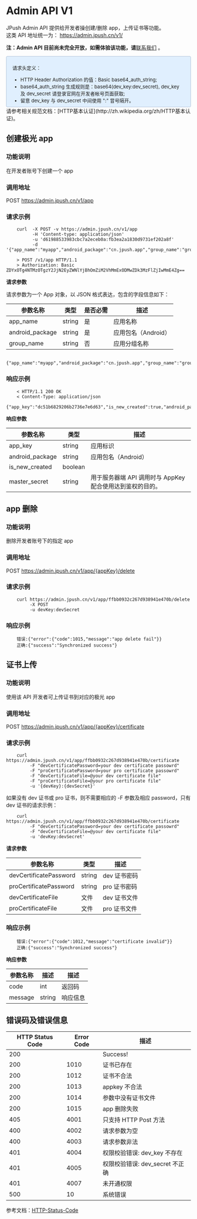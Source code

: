 # Admin API V1
JPush Admin API 提供给开发者操创建/删除 app，上传证书等功能。  
这类 API 地址统一为： https://admin.jpush.cn/v1/

**注：Admin API 目前尚未完全开放，如需体验该功能，请**[联系我们](https://www.jiguang.cn/accounts/business_contact?fromPage=push) 。


<div style="font-size:13px;background: #E0EFFE;border: 1px solid #ACBFD7;border-radius: 3px;padding: 8px 16px;">
<p>请求头定义：</p>
<ul style="margin-bottom: 0;">
<li>HTTP Header Authorization 的值：Basic base64_auth_string;</li>
<li>base64_auth_string 生成规则是：base64(dev_key:dev_secret), dev_key 及 dev_secret 请登录官网在开发者帐号页面获取;</li>
<li>留意 dev_key 与 dev_secret 中间使用 ":" 冒号隔开。</li>
</ul>
</div>
请参考相关规范文档：[HTTP基本认证](http://zh.wikipedia.org/zh/HTTP基本认证)。

## 创建极光 app

### 功能说明  
在开发者账号下创建一个 app

### 调用地址

POST https://admin.jpush.cn/v1/app

### 请求示例

```
	curl  -X POST -v https://admin.jpush.cn/v1/app
		  -H 'Content-type: application/json'
		  -u 'd61988533983cbc7a2eceb0a:fb3ea2a1830d9731ef202a8f'
		  -d '{"app_name":"myapp","android_package":"cn.jpush.app","group_name":"groupOne"}'

	> POST /v1/app HTTP/1.1
	> Authorization: Basic ZDYxOTg4NTMzOTgzY2JjN2EyZWNlYjBhOmZiM2VhMmExODMwZDk3MzFlZjIwMmE4Zg==
```



**请求参数**

请求参数为一个 App 对象，以 JSON 格式表达，包含的字段信息如下：


参数名称           | 类型          |是否必需  |描述
---------------- | ------------  | -------- | ------------
app_name         |string 	      | 是       |应用名称
android_package  |string 	      | 是       |应用包名（Android）
group_name       |string 	      | 否       |应用分组名称

```
	{"app_name":"myapp","android_package":"cn.jpush.app","group_name":"groupOne"}
```

### 响应示例

```
	< HTTP/1.1 200 OK
	< Content-Type: application/json
	{"app_key":"dc51b6829206b2736e7e6d63","is_new_created":true,"android_package":"cn.jpush.app"}
```

**响应参数**

参数名称          | 类型         |描述
---------------- | ----------- | ------------
app_key          |string 	    | 应用标识
android_package  |string 	    | 应用包名（Android）
is_new_created   |boolean 	    |
master_secret    |string       |  用于服务器端 API 调用时与 AppKey 配合使用达到鉴权的目的。            

## app 删除

### 功能说明

删除开发者账号下的指定 app

### 调用地址

POST https://admin.jpush.cn/v1/app/{appKey}/delete

### 请求示例

```
    curl https://admin.jpush.cn/v1/app/ffbb0932c267d938941e470b/delete
         -X POST
         -u devKey:devSecret
```

### 响应示例

```
    错误:{"error":{"code":1015,"message":"app delete fail"}}
    正确:{"success":"Synchronized success"}
```


## 证书上传

### 功能说明

使用该 API 开发者可上传证书到对应的极光 app 

### 调用地址

POST https://admin.jpush.cn/v1/app/{appKey}/certificate

### 请求示例

```
    curl https://admin.jpush.cn/v1/app/ffbb0932c267d938941e470b/certificate
         -F "devCertificatePassword=your dev certificate passowrd"
         -F "proCertificatePassword=your pro certificate passowrd"
         -F "devCertificateFile=@your dev certificate file"
         -F "proCertificateFile=@your pro certificate file"
         -u '{devKey}:{devSecret}'
```

   如果没有 dev 证书或 pro 证书，则不需要相应的 -F 参数及相应 password，只有 dev 证书的请求示例：

```
    curl https://admin.jpush.cn/v1/app/ffbb0932c267d938941e470b/certificate
         -F "devCertificatePassword=your dev certificate passowrd"
         -F "devCertificateFile=@your dev certificate file"
         -u 'devKey:devSecret'
```

**请求参数**

参数名称                 | 类型           |描述
----------------------  | ------------  | ----------
devCertificatePassword  |string 	    |dev 证书密码
proCertificatePassword  |string 	    |pro 证书密码
devCertificateFile      |文件 	        |dev 证书文件
proCertificateFile      |文件 	        |pro 证书文件

### 响应示例

```
    错误:{"error":{"code":1012,"message":"certificate invalid"}}
    正确:{"success":"Synchronized success"}
```

**响应参数**

参数名称          | 描述         |描述
---------------- | ----------- | ------------
code             |int 	       | 返回码
message          |string 	   | 响应信息


## 错误码及错误信息

HTTP Status Code| Error Code|描述|
----- | ----- | ----- |
200| |Success!|
200|1010|证书已存在|
200|1012|证书不合法|
200|1013|appkey 不合法|
200|1014|参数中没有证书文件|
200|1015|app 删除失败|
405|4001|只支持 HTTP Post 方法|
400|4002|请求参数为空|
400|4003|请求参数非法|
401|4004|权限校验错误: dev_key 不存在|
401|4005|权限校验错误: dev_secret 不正确|
401|4007|未开通权限|
500|10|系统错误|

参考文档：[HTTP-Status-Code](http_status_code)